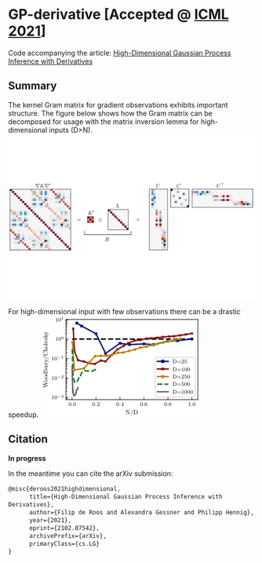 # GP-derivative [Accepted @ [ICML 2021](https://icml.cc/)]
Code accompanying the article: [High-Dimensional Gaussian Process Inference with Derivatives](https://arxiv.org/abs/2102.07542)

## Summary
The kernel Gram matrix for gradient observations exhibits important structure. The figure below shows how the Gram matrix can be decomposed for usage with the matrix inversion lemma for high-dimensional inputs (D>N).
![RBF kernel with N=3 and D=10](fig/thumbnail.png "RBF kernel with N=3 and D=10.")

For high-dimensional input with few observations there can be a drastic speedup. 
![runtime comparison](fig/runtime.png "CPU comparison of Woodbury decomposition versus standard Cholesky for different D and N.")


## Citation
__In progress__

In the meantime you can cite the arXiv submission:
```
@misc{deroos2021highdimensional,
      title={High-Dimensional Gaussian Process Inference with Derivatives}, 
      author={Filip de Roos and Alexandra Gessner and Philipp Hennig},
      year={2021},
      eprint={2102.07542},
      archivePrefix={arXiv},
      primaryClass={cs.LG}
}
```